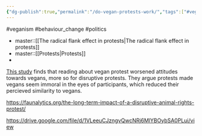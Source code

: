 ```yaml
---
{"dg-publish":true,"permalink":"/do-vegan-protests-work/","tags":["#veganism","#behaviour_change","#politics"],"created":"2025-10-23T17:42:47.130+01:00","updated":"2025-10-23T18:06:08.700+01:00"}
---
```


#veganism #behaviour_change #politics 

- master::[[The radical flank effect in protests\|The radical flank effect in protests]]
- master::[[Protests\|Protests]]
- 

[This study](https://www.sciencedirect.com/science/article/pii/S0195666323001083) finds that reading about vegan protest worsened attitudes towards vegans, more so for disruptive protests. They argue protests made vegans seem immoral in the eyes of participants, which reduced their percieved similarity to vegans.

https://faunalytics.org/the-long-term-impact-of-a-disruptive-animal-rights-protest/

https://drive.google.com/file/d/1VLeeuCJzngvQwcNRj6MlYBOybSA0PLui/view